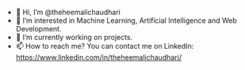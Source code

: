 - 👋 Hi, I’m @theheemalichaudhari
- 👀 I’m interested in Machine Learning, Artificial Intelligence and Web Development.
- 🌱 I’m currently working on projects.
- 📫 How to reach me? You can contact me on LinkedIn: https://www.linkedin.com/in/theheemalichaudhari/ 

<!---
theheemalichaudhari/theheemalichaudhari is a ✨ special ✨ repository because its `README.md` (this file) appears on your GitHub profile.
You can click the Preview link to take a look at your changes.
--->
